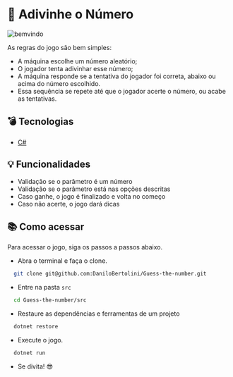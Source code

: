 # :1234: Adivinhe o Número

![bemvindo](https://github.com/DaniloBertolini/Guess-the-number/assets/49735033/94ddccf4-6611-4511-9808-4b266e80cf49)

As regras do jogo são bem simples:
- A máquina escolhe um número aleatório;
- O jogador tenta adivinhar esse número;
- A máquina responde se a tentativa do jogador foi correta, abaixo ou acima do número escolhido.
- Essa sequência se repete até que o jogador acerte o número, ou acabe as tentativas.

## :bomb: Tecnologias
- [C#](https://learn.microsoft.com/pt-br/dotnet/csharp/)

## :bulb: Funcionalidades
- Validação se o parâmetro é um número
- Validação se o parâmetro está nas opções descritas
- Caso ganhe, o jogo é finalizado e volta no começo
- Caso não acerte, o jogo dará dicas

## :books: Como acessar
Para acessar o jogo, siga os passos a passos abaixo.
  - Abra o terminal e faça o clone.
  ```bash
    git clone git@github.com:DaniloBertolini/Guess-the-number.git
  ```
  - Entre na pasta `src`
  ```bash
    cd Guess-the-number/src
  ```
  - Restaure as dependências e ferramentas de um projeto 
  ```bash
    dotnet restore
  ```
  - Execute o jogo. 
  ```bash
    dotnet run
  ```

  - Se divita! :sunglasses:
